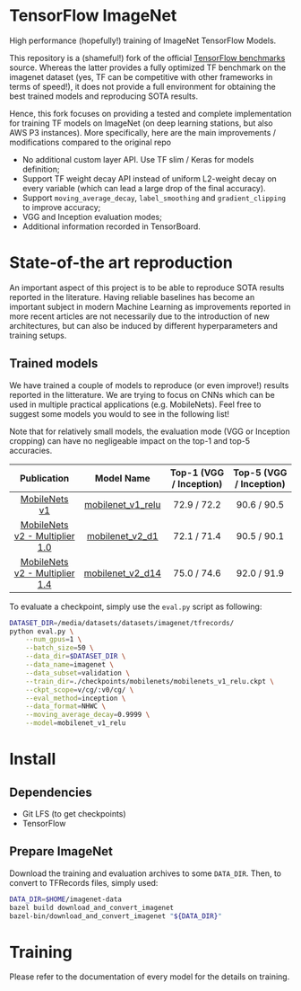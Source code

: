 # TensorFlow ImageNet

High performance (hopefully!) training of ImageNet TensorFlow Models.

This repository is a (shameful!) fork of the official [TensorFlow benchmarks](https://github.com/tensorflow/benchmarks/tree/master/scripts/tf_cnn_benchmarks) source.
Whereas the latter provides a fully optimized TF benchmark on the imagenet dataset (yes, TF can be competitive with other frameworks in terms of speed!), it does not provide a full environment for obtaining the best trained models and reproducing SOTA results.

Hence, this fork focuses on providing a tested and complete implementation for training TF models on ImageNet (on deep learning stations, but also AWS P3 instances). More specifically, here are the main improvements / modifications compared to the original repo
* No additional custom layer API. Use TF slim / Keras for models definition;
* Support TF weight decay API instead of uniform L2-weight decay on every variable (which can lead a large drop of the final accuracy).
* Support `moving_average_decay`, `label_smoothing` and `gradient_clipping`  to improve accuracy;
* VGG and Inception evaluation modes;
* Additional information recorded in TensorBoard.

# State-of-the art reproduction

An important aspect of this project is to be able to reproduce SOTA results reported in the literature. Having reliable baselines has become an important subject in modern Machine Learning as improvements reported in more recent articles are not necessarily due to the introduction of new architectures, but can also be induced by different hyperparameters and training setups.

## Trained models

We have trained a couple of models to reproduce (or even improve!) results reported in the litterature. We are trying to focus on CNNs which can be used in multiple practical applications (e.g. MobileNets). Feel free to suggest some models you would to see in the following list!

Note that for relatively small models, the evaluation mode (VGG or Inception cropping) can have no negligeable impact on the top-1 and top-5 accuracies.

Publication | Model Name | Top-1 (VGG / Inception) | Top-5  (VGG / Inception) |
:----:|:------------:|:-------:|:--------:|
[MobileNets v1](https://arxiv.org/pdf/1704.04861.pdf) | [mobilenet_v1_relu](https://github.com/balancap/tf-imagenet/blob/master/models/mobilenet/mobilenet_v1_relu.py) | 72.9 / 72.2 | 90.6 / 90.5 |
[MobileNets v2 - Multiplier 1.0](https://arxiv.org/pdf/1801.04381.pdf) | [mobilenet_v2_d1](https://github.com/balancap/tf-imagenet/blob/master/models/mobilenet/mobilenet_v2.py) | 72.1 / 71.4 | 90.5 / 90.1 |
[MobileNets v2 - Multiplier 1.4](https://arxiv.org/pdf/1801.04381.pdf) | [mobilenet_v2_d14](https://github.com/balancap/tf-imagenet/blob/master/models/mobilenet/mobilenet_v2.py) | 75.0 / 74.6 | 92.0 / 91.9 |

To evaluate a checkpoint, simply use the `eval.py` script as following:
```bash
DATASET_DIR=/media/datasets/datasets/imagenet/tfrecords/
python eval.py \
    --num_gpus=1 \
    --batch_size=50 \
    --data_dir=$DATASET_DIR \
    --data_name=imagenet \
    --data_subset=validation \
    --train_dir=./checkpoints/mobilenets/mobilenets_v1_relu.ckpt \
    --ckpt_scope=v/cg/:v0/cg/ \
    --eval_method=inception \
    --data_format=NHWC \
    --moving_average_decay=0.9999 \
    --model=mobilenet_v1_relu
```

# Install

## Dependencies

* Git LFS (to get checkpoints)
* TensorFlow

## Prepare ImageNet

Download the training and evaluation archives to some `DATA_DIR`. Then, to convert to TFRecords files, simply used:
```bash
DATA_DIR=$HOME/imagenet-data
bazel build download_and_convert_imagenet
bazel-bin/download_and_convert_imagenet "${DATA_DIR}"
```

# Training

Please refer to the documentation of every model for the details on training.